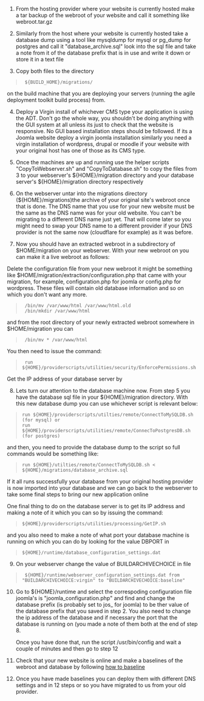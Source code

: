 1. From the hosting provider where your website is currently hosted make a tar backup of the webroot of your website and call it something like webroot.tar.gz

2. Similarly from the host where your website is currently hosted take a database dump using a tool like mysqldump for mysql or pg_dump for postgres and call it "database_archive.sql" look into the sql file and take a note from it of the database prefix that is in use and write it down or store it in a text file

3. Copy both files to the directory

>      ${BUILD_HOME}/migrations/

on the build machine that you are deploying your servers (running the agile deployment toolkit build process) from.

4. Deploy a Virgin install of whichever CMS type your application is using the ADT. Don't go the whole way, you shouldn't be doing anything with the GUI system at all unless its just to check that the website is responsive. No GUI based installation steps should be followed. If its a Joomla website deploy a virgin joomla installation similarly you need a virgin installation of wordpress, drupal or moodle if your website with your original host has one of those as its CMS type. 

5. Once the machines are up and running use the helper scripts "CopyToWebserver.sh" and "CopyToDatabase.sh" to copy the files from 3 to your webserver's ${HOME}/migration directory and your database server's ${HOME}/migration directory respectively

6. On the webserver untar into the migrations directory (&#0036;{HOME}/migrations)the archive of your original site's webroot once that is done. The DNS name that you use for your new website must be the same as the DNS name was for your old website. You can't be migrating to a different DNS name just yet. That will come later so you might need to swap your DNS name to a different provider if your DNS provider is not the same now (cloudflare for example) as it was before. 

7. Now you should have an extracted webroot in a subdirectory of &#0036;HOME/migration on your webserver. With your new webroot on you can make it a live webroot as follows:

Delete the configuration file from your new webroot it might be something like  &#0036;HOME/migration/extraction/configuration.php that came with your migration, for example, configuration.php for joomla or config.php for wordpress. These files will contain old database information and so on which you don't want any more. 

>      /bin/mv /var/www/html /var/www/html.old 
>      /bin/mkdir /var/www/html

and from the root directory of your newly extracted webroot somewhere in &#0036;HOME/migration you can 

>      /bin/mv * /var/www/html

You then need to issue the command:  

>      run ${HOME}/providerscripts/utilities/security/EnforcePermissions.sh

Get the IP address of your database server by 

8. Lets turn our attention to the database machine now. From step 5 you have the database sql file in your ${HOME}/migration directory. With this new database dump you can use whichever script is relevant below:

>     run ${HOME}/providerscripts/utilties/remote/ConnectToMySQLDB.sh (for mysql) or
>     run ${HOME}/providerscripts/utilities/remote/ConnecToPostgresDB.sh (for postgres)

   and then, you need to provide the database dump to the script so full commands would be something like:

>     run ${HOME}/utilties/remote/ConnectToMySQLDB.sh < ${HOME}/migrations/database_archive.sql

   If it all runs successfully your database from your original hosting provider is now imported into your database and we can go back to the webserver to take some final steps to bring our new application online

   One final thing to do on the database server is to get its IP address and making a note of it which you can so by issuing the command:

>     ${HOME}/providerscripts/utilities/processing/GetIP.sh

   and you also need to make a note of what port your database machine is running on which you can do by looking for the value DBPORT in 
   
>     ${HOME}/runtime/database_configuration_settings.dat

9. On your webserver change the value of BUILDARCHIVECHOICE in file

>      ${HOME}/runtime/webserver_configuration_settings.dat from "BUILDARCHIVECHOICE:virgin" to "BUILDARCHIVECHOICE:baseline"

10. Go to &#0036;{HOME}/runtime and select the correspoding configuration file joomla's is "joomla_configuration.php" and find and change the database prefix (is probably set to jos_ for joomla) to be ther value of the database prefix that you saved in step 2. You also need to change the ip address of the database and if necessary the port that the database is running on (you made a note of them both at the end of step 8.

     Once you have done that, run the script /usr/bin/config and wait a couple of minutes and then go to step 12

11. Check that your new website is online and make a baselines of the webroot and database by following [how to baseline](./Baselines.md)
    
12. Once you have made baselines you can deploy them with different DNS settings and in 12 steps or so you have migrated to us from your old provider. 
